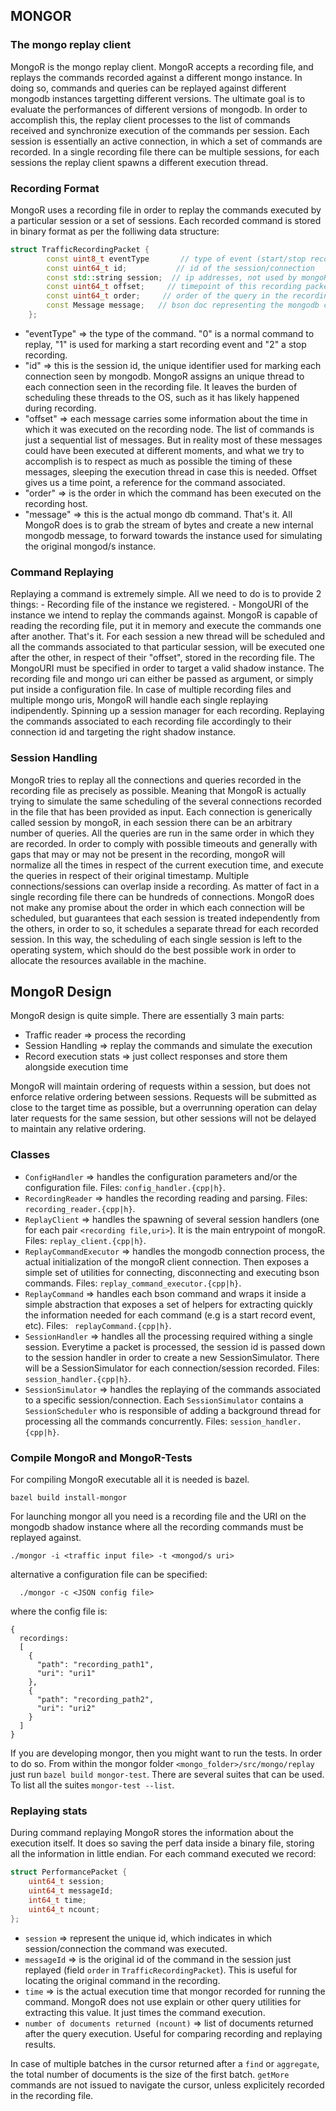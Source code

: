 ## MONGOR

### The mongo replay client

MongoR is the mongo replay client. MongoR accepts a recording file, and replays the commands recorded against a different mongo instance.
In doing so, commands and queries can be replayed against different mongodb instances targetting different versions.
The ultimate goal is to evaluate the performances of different versions of mongodb.
In order to accomplish this, the replay client processes to the list of commands received and synchronize execution of the commands per session.
Each session is essentially an active connection, in which a set of commands are recorded.
In a single recording file there can be multiple sessions, for each sessions the replay client spawns a different execution thread.

### Recording Format

MongoR uses a recording file in order to replay the commands executed by a particular session or a set of sessions. Each recorded command is stored in binary format as per the folliwing data structure:

```cpp
struct TrafficRecordingPacket {
        const uint8_t eventType       // type of event (start/stop recording per session/connection)
        const uint64_t id;           // id of the session/connection
        const std::string session;  // ip addresses, not used by mongoR
        const uint64_t offset;     // timepoint of this recording packet. Some ref point from the beginning of the recording
        const uint64_t order;     // order of the query in the recording, for the session/connection recorded
        const Message message;   // bson doc representing the mongodb command (the query itself)
    };
```

- "eventType" => the type of the command. "0" is a normal command to replay, "1" is used for marking a start recording event and "2" a stop recording.
- "id" => this is the session id, the unique identifier used for marking each connection seen by mongodb. MongoR assigns an unique thread to each connection seen in the recording file. It leaves the burden of scheduling these threads to the OS, such as it has likely happened during recording.
- "offset" => each message carries some information about the time in which it was executed on the recording node. The list of commands is just a sequential list of messages. But in reality most of these messages could have been executed at different moments, and what we try to accomplish is to respect as much as possible the timing of these messages, sleeping the execution thread in case this is needed. Offset gives us a time point, a reference for the command associated.
- "order" => is the order in which the command has been executed on the recording host.
- "message" => this is the actual mongo db command. That's it. All MongoR does is to grab the stream of bytes and create a new internal mongodb message, to forward towards the instance used for simulating the original mongod/s instance.

### Command Replaying

Replaying a command is extremely simple. All we need to do is to provide 2 things: - Recording file of the instance we registered. - MongoURI of the instance we intend to replay the commands against.
MongoR is capable of reading the recording file, put it in memory and execute the commands one after another. That's it. For each session a new thread will be scheduled and all the commands associated to that particular session, will be executed one after the other, in respect of their "offset", stored in the recording file.
The MongoURI must be specified in order to target a valid shadow instance. The recording file and mongo uri can either be passed as argument, or simply put inside a configuration file.
In case of multiple recording files and multiple mongo uris, MongoR will handle each single replaying indipendently. Spinning up a session manager for each recording. Replaying the commands associated to each recording file accordingly to their connection id and targeting the right shadow instance.

### Session Handling

MongoR tries to replay all the connections and queries recorded in the recording file as precisely as possible. Meaning that MongoR is actually trying to simulate the same scheduling of the several connections recorded in the file that has been provided as input.
Each connection is generically called session by mongoR, in each session there can be an arbitrary number of queries. All the queries are run in the same order in which they are recorded. In order to comply with possible timeouts and generally with gaps that may or may not be present in the recording, mongoR will normalize all the times in respect of the current execution time, and execute the queries in respect of their original timestamp.
Multiple connections/sessions can overlap inside a recording. As matter of fact in a single recording file there can be hundreds of connections. MongoR does not make any promise about the order in which each connection will be scheduled, but guarantees that each session is treated independently from the others, in order to so, it schedules a separate thread for each recorded session. In this way, the scheduling of each single session is left to the operating system, which should do the best possible work in order to allocate the resources available in the machine.

## MongoR Design

MongoR design is quite simple. There are essentially 3 main parts:

- Traffic reader => process the recording
- Session Handling => replay the commands and simulate the execution
- Record execution stats => just collect responses and store them alongside execution time

MongoR will maintain ordering of requests within a session, but does not enforce relative ordering between sessions. Requests will be submitted as close to the target time as possible, but a overrunning operation can delay later requests for the same session, but other sessions will not be delayed to maintain any relative ordering.

### Classes

- `ConfigHandler` => handles the configuration parameters and/or the configuration file. Files: `config_handler.{cpp|h}`.
- `RecordingReader` => handles the recording reading and parsing. Files: `recording_reader.{cpp|h}`.
- `ReplayClient` => handles the spawning of several session handlers (one for each pair `<recording file,uri>`). It is the main entrypoint of mongoR. Files: `replay_client.{cpp|h}`.
- `ReplayCommandExecutor` => handles the mongodb connection process, the actual initialization of the mongoR client connection. Then exposes a simple set of utilities for connecting, disconnecting and executing bson commands. Files: `replay_command_executor.{cpp|h}`.
- `ReplayCommand` => handles each bson command and wraps it inside a simple abstraction that exposes a set of helpers for extracting quickly the information needed for each command (e.g is a start record event, etc). Files: ` replayCommand.{cpp|h}`.
- `SessionHandler` => handles all the processing required withing a single session. Everytime a packet is processed, the session id is passed down to the session handler in order to create a new SessionSimulator. There will be a SessionSimulator for each connection/session recorded. Files: `session_handler.{cpp|h}`.
- `SessionSimulator` => handles the replaying of the commands associated to a specific session/connection. Each `SessionSimulator` contains a `SessionScheduler` who is responsible of adding a background thread for processing all the commands concurrently. Files: `session_handler.{cpp|h}`.

### Compile MongoR and MongoR-Tests

For compiling MongoR executable all it is needed is bazel.

`bazel build install-mongor`

For launching mongor all you need is a recording file and the URI on the mongodb shadow instance where all the recording commands must be replayed against.

`./mongor -i <traffic input file> -t <mongod/s uri>`

alternative a configuration file can be specified:

`	./mongor -c <JSON config file> `

where the config file is:

```
{
  recordings:
  [
    {
      "path": "recording_path1",
      "uri": "uri1"
    },
    {
      "path": "recording_path2",
      "uri": "uri2"
    }
  ]
}
```

If you are developing mongor, then you might want to run the tests. In order to do so. From within the mongor folder `<mongo_folder>/src/mongo/replay` just run `bazel build mongor-test`.
There are several suites that can be used. To list all the suites `mongor-test --list`.

### Replaying stats

During command replaying MongoR stores the information about the execution itself. It does so saving the perf data inside a binary file, storing all the information in little endian. For each command executed we record:

```cpp
struct PerformancePacket {
    uint64_t session;
    uint64_t messageId;
    int64_t time;
    uint64_t ncount;
};
```

- `session` => represent the unique id, which indicates in which session/connection the command was executed.
- `messageId` => is the original id of the command in the session just replayed (field `order` in `TrafficRecordingPacket`). This is useful for locating the original command in the recording.
- `time` => is the actual execution time that mongor recorded for running the command. MongoR does not use explain or other query utilities for extracting this value. It just times the command execution.
- `number of documents returned (ncount)` => list of documents returned after the query execution. Useful for comparing recording and replaying results.

In case of multiple batches in the cursor returned after a `find` or `aggregate`, the total number of documents is the size of the first batch. `getMore` commands are not issued to navigate the cursor, unless explicitely recorded in the recording file.
